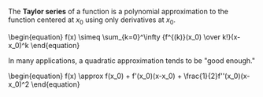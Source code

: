 The **Taylor series** of a function is a polynomial approximation to the function centered at $x_0$ using only derivatives at $x_0$.

\begin{equation}
f(x) \simeq \sum_{k=0}^\infty {f^{(k)}(x_0) \over k!}(x-x_0)^k
\end{equation}

In many applications, a quadratic approximation tends to be "good enough."

\begin{equation}
f(x) \approx f(x_0) + f'(x_0)(x-x_0) + \frac{1}{2}f''(x_0)(x-x_0)^2
\end{equation}